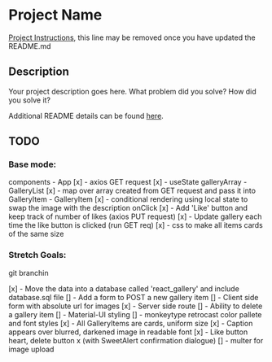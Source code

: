 # Project Name

[Project Instructions](./INSTRUCTIONS.md), this line may be removed once you have updated the README.md

## Description

Your project description goes here. What problem did you solve? How did you solve it?

Additional README details can be found [here](https://github.com/PrimeAcademy/readme-template/blob/master/README.md).

## TODO
### Base mode:

components
    - App
        [x] - axios GET request
        [x] - useState galleryArray
    - GalleryList
        [x] - map over array created from GET request and pass it into GalleryItem
    - GalleryItem
        [x] - conditional rendering using local state to swap the image with the description onClick
        [x] - Add 'Like' button and keep track of number of likes (axios PUT request)
        [x] - Update gallery each time the like button is clicked (run GET req)
        [x] - css to make all items cards of the same size

### Stretch Goals:

git branchin

[x] - Move the data into a database called 'react_gallery' and include database.sql file
[] - Add a form to POST a new gallery item
    [] - Client side form with absolute url for images
    [x] - Server side route
[] - Ability to delete a gallery item
[] - Material-UI styling
    [] - monkeytype retrocast color pallete and font styles
    [x] - All GalleryItems are cards, uniform size
    [x] - Caption appears over blurred, darkened image in readable font
    [x] - Like button heart, delete button x (with SweetAlert confirmation dialogue)
[] - multer for image upload
